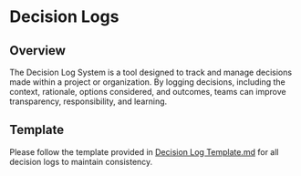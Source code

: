 # Decision Logs

## Overview
The Decision Log System is a tool designed to track and manage decisions made within a project or organization. By logging decisions, including the context, rationale, options considered, and outcomes, teams can improve transparency, responsibility, and learning.

## Template
Please follow the template provided in [Decision Log Template.md](./Decision%20Log%20Template.md) for all decision logs to maintain consistency.
